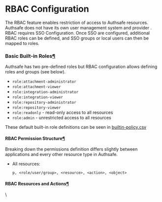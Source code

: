 # RBAC Configuration

The RBAC feature enables restriction of access to Authsafe resources. Authsafe does not have its own user management system and provider . RBAC requires SSO Configuration. Once SSO are configured, additional RBAC roles can be defined, and SSO groups or local users can then be mapped to roles.

### Basic Built-in Roles[¶](https://argo-cd.readthedocs.io/en/stable/operator-manual/rbac/#basic-built-in-roles) <a href="#basic-built-in-roles" id="basic-built-in-roles"></a>

Authsafe has two pre-defined roles but RBAC configuration allows defining roles and groups (see below).

* `role:attachment-administrator`
* `role:attachment-viewer`
* `role:integration-administrator`
* `role:integration-viewer`
* `role:repository-administrator`
* `role:repository-viewer`
* `role:readonly` - read-only access to all resources
* `role:admin` - unrestricted access to all resources

These default built-in role definitions can be seen in [builtin-policy.csv](https://github.com/auth-safe/authsafe-server/blob/main/assets/builtin-policy.csv)

#### RBAC Permission Structure[¶](https://argo-cd.readthedocs.io/en/stable/operator-manual/rbac/#rbac-permission-structure) <a href="#rbac-permission-structure" id="rbac-permission-structure"></a>

Breaking down the permissions definition differs slightly between applications and every other resource type in Authsafe.

*   All resources:

    `p, <role/user/group>, <resource>, <action>, <object>`

#### RBAC Resources and Actions[¶](https://argo-cd.readthedocs.io/en/stable/operator-manual/rbac/#rbac-resources-and-actions) <a href="#rbac-resources-and-actions" id="rbac-resources-and-actions"></a>

\
